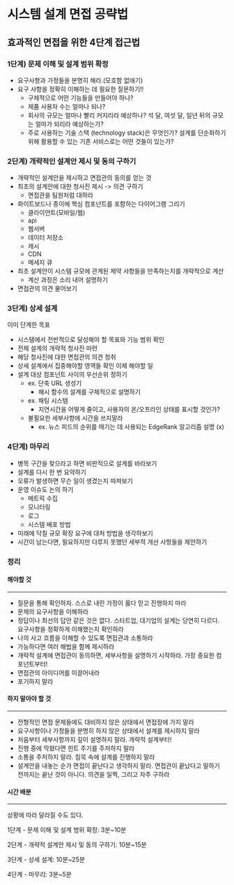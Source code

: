 # 시스템 설계 면접 공략법

효과적인 면접을 위한 4단계 접근법
---
### 1단계) 문제 이해 및 설계 범위 확정

- 요구사항과 가정들을 분명히 해라.(모호함 없애기)<br/>
- 요구 사항을 정확히 이해하는 데 필요한 질문하기!!
  - 구체적으로 어떤 기능들을 만들어야 하나?
  - 제품 사용자 수는 얼마나 되나?
  - 회사의 규모는 얼마나 빨리 커지리라 예상하나? 석 달, 여섯 달, 일년 뒤의 규모는 얼마가 되리라 예상하는가?
  - 주로 사용하는 기술 스택 (technology stack)은 무엇인가? 설계를 단순화하기 위해 활용할 수 있는 기존 서비스로는 어떤 것들이 있는가?

### 2단계) 개략적인 설계안 제시 및 동의 구하기
- 개략적인 설계안을 제시하고 면접관의 동의를 얻는 것
- 최초의 설계안에 대한 청사진 제시 -> 의견 구하기
  - 면접관을 팀원처럼 대하라
- 화이트보드나 종이에 핵심 컴포넌트를 포함하는 다이어그램 그리기
  - 클라이언트(모바일/웹)
  - api
  - 웹서버
  - 데이터 저장소
  - 캐시
  - CDN
  - 메세지 큐
- 최초 설계안이 시스템 규모에 관계된 제약 사항들을 만족하는지를 개략적으로 계산
  - 계산 과정은 소리 내어 설명하기
- 면접관의 의견 물어보기

### 3단계) 상세 설계
이미 단계한 목표
- 시스템에서 전반적으로 달성해야 할 목표와 기능 범위 확인
- 전체 설계의 개략적 청사진 마련
- 해당 청사진에 대한 면접관의 의견 청취
- 상세 설계에서 집중해야할 영역들 확인
이제 해야할 일
- 설계 대상 컴포넌트 사이의 우선순위 정하기
  - ex. 단축 URL 생성기
    - 해시 함수의 설계를 구체적으로 설명하기
  - ex. 채팅 시스템
    - 지연시간을 어떻게 줄이고, 사용자의 온/오프라인 상태를 표시할 것인가?
  - 불필요한 세부사항에 시간을 쓰지말라
    - ex. 뉴스 피드의 순위를 매기는 데 사용되는 EdgeRank 알고리즘 설명 (x)

### 4단계) 마무리
- 병목 구간을 찾으라고 하면 비판적으로 설계를 바라보기
- 설계를 다시 한 번 요약하기
- 오류가 발생하면 무슨 일이 생겼는지 따져보기
- 운영 이슈도 논의 하기
  - 메트릭 수집
  - 모니터링
  - 로그
  - 시스템 배포 방법
- 미래에 닥칠 규모 확장 요구에 대처 방법을 생각하보기
- 시간이 남는다면, 필요하지만 다루지 못했던 세부적 개선 사항들을 제안하기

### 정리
#### 해야할 것

---
- 질문을 통해 확인하자. 스스로 내린 가정이 옳다 믿고 진행하지 마라
- 문제의 요구사항을 이해하라
- 정답이나 최선의 답안 같은 것은 없다. 스타트업, 대기업의 설계는 당연히 다르다. 요구사항을 정확하게 이해했는지 확인하라
- 나의 사고 흐름을 이해할 수 있도록 면접관과 소통하라
- 가능하다면 여러 해법을 함께 제시하라
- 개략적 설계에 면접관이 동의하면, 세부사항을 설명하기 시작하라. 가장 중요한 컴포넌트부터!
- 면접관의 아이디어를 이끌어내라
- 포기하지 말라

#### 하지 말아야 할 것

---
- 전형적인 면접 문제들에도 대비하지 않은 상태에서 면접장에 가지 말라
- 요구사항이나 가정들을 분명히 하지 않은 상태에서 설계를 제시하지 말라
- 처음부터 세부사항까지 깊이 설명하지 말라. 개략적 설계부터!
- 진행 중에 막혔다면 힌트 주기를 주저하지 말라
- 소통을 주저하지 말라. 침묵 속에 설계를 진행하지 말라
- 설계안을 내놓는 순가 면접이 끝난다고 생각하지 말라. 면접관이 끝났다고 말하기 전까지는 끝난 것이 아니다. 의견을 일찍, 그리고 자주 구하라

#### 시간 배분

---

상황에 따라 달라질 수도 있다.

1단계 - 문제 이해 및 설계 범위 확정: 3분~10분

2단계 - 개략적 설계안 제시 및 동의 구하기: 10분~15분

3단계 - 상세 설계: 10분~25분

4단계 - 마무리: 3분~5분
 

